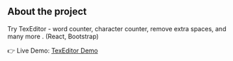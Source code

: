 


<h2>About the project</h2>

<p>Try TexEditor - word counter, character counter, remove extra spaces, and many more
. (React, Bootstrap)</p>

👉 Live Demo: <a href='https://text-editor-silk-delta.vercel.app/'>TexEditor Demo</a>
